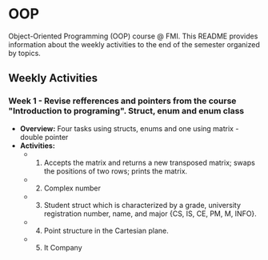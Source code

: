 # OOP
Object-Oriented Programming (OOP) course @ FMI. 
This README provides information about the weekly activities to the end of the semester organized by topics.

## Weekly Activities

### Week 1 - Revise refferences and pointers from the course "Introduction to programing". Struct, enum and enum class

- **Overview:** Four tasks using structs, enums and one using matrix - double pointer
- **Activities:**
  - 1. Accepts the matrix and returns a new transposed matrix; swaps the positions of two rows; prints the matrix.
  - 2. Complex number
  - 3. Student struct which is characterized by a grade, university registration number, name, and major {CS, IS, CE, PM, M, INFO}.
  - 4. Point structure in the Cartesian plane.
  - 5. It Company


